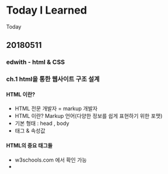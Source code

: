 # Today I Learned
Today 

## 20180511
### edwith - html & CSS
### ch.1 html을 통한 웹사이트 구조 설계 

#### HTML 이란?
- HTML 전문 개발자 = markup 개발자 
- HTML 이란? Markup 언어(다양한 정보를 쉽게 표현하기 위한 포맷)
- 기본 형태 : head , body 
- 태그 & 속성값 

#### HTML의 중요 태그들 
- w3schools.com 에서 확인 가능
- <title>
- <h1> <h2> ...
- <ul> : unordered list 
- <li> : 리스트
- <a> : 닻을 내린다 , href : 속성으로 url. 
- <div> : division . 레이아웃 나눌때 쓴다. 가상의 레이아웃을 설계 
